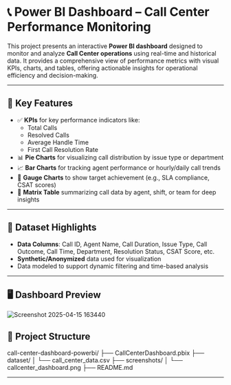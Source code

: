 # 📞 Power BI Dashboard – Call Center Performance Monitoring

This project presents an interactive **Power BI dashboard** designed to monitor and analyze **Call Center operations** using real-time and historical data. It provides a comprehensive view of performance metrics with visual KPIs, charts, and tables, offering actionable insights for operational efficiency and decision-making.

---

## 📌 Key Features

- ✅ **KPIs** for key performance indicators like:
  - Total Calls
  - Resolved Calls
  - Average Handle Time
  - First Call Resolution Rate
- 📊 **Pie Charts** for visualizing call distribution by issue type or department
- 📈 **Bar Charts** for tracking agent performance or hourly/daily call trends
- 🎯 **Gauge Charts** to show target achievement (e.g., SLA compliance, CSAT scores)
- 🧮 **Matrix Table** summarizing call data by agent, shift, or team for deep insights

---

## 🧾 Dataset Highlights

- **Data Columns**: Call ID, Agent Name, Call Duration, Issue Type, Call Outcome, Call Time, Department, Resolution Status, CSAT Score, etc.
- **Synthetic/Anonymized** data used for visualization
- Data modeled to support dynamic filtering and time-based analysis

---

## 🖥️ Dashboard Preview
![Screenshot 2025-04-15 163440](https://github.com/user-attachments/assets/70c6e7ba-0b94-46fe-8ff2-fec72a6570a5)

## 📂 Project Structure

call-center-dashboard-powerbi/
├── CallCenterDashboard.pbix
├── dataset/
│   └── call_center_data.csv
├── screenshots/
│   └── callcenter_dashboard.png
├── README.md

---------------------------

